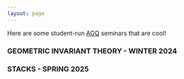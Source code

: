 ```yaml
---
layout: page
---
```


Here are some student-run <a href="https://www.agq-cdt.org/">AGQ</a> seminars that are cool!

<h3 id="projects">GEOMETRIC INVARIANT THEORY - WINTER 2024</h3>

<h3 id="education">STACKS - SPRING 2025</h3>